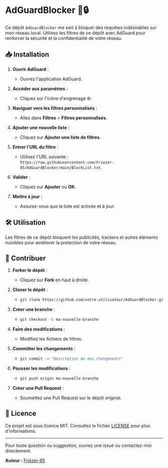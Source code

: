# AdGuardBlocker 🚫🔒

Ce dépôt `AdGuardBlocker` me sert à bloquer des requêtes indésirables sur mon réseau local. Utilisez les filtres de ce dépôt avec AdGuard pour renforcer la sécurité et la confidentialité de votre réseau.

## 📥 Installation

1. **Ouvrir AdGuard** :
   - Ouvrez l'application AdGuard.

2. **Accéder aux paramètres** :
   - Cliquez sur l'icône d'engrenage ⚙️.

3. **Naviguer vers les filtres personnalisés** :
   - Allez dans **Filtres** > **Filtres personnalisés**.

4. **Ajouter une nouvelle liste** :
   - Cliquez sur **Ajouter une liste de filtres**.

5. **Entrer l'URL du filtre** :
   - Utilisez l'URL suivante : `https://raw.githubusercontent.com/Friezer-85/AdGuardBlocker/main/BlockList.txt`.

6. **Valider** :
   - Cliquez sur **Ajouter** ou **OK**.

7. **Mettre à jour** :
   - Assurez-vous que la liste est activée et à jour.

## 🛠️ Utilisation

Les filtres de ce dépôt bloquent les publicités, trackers et autres éléments nuisibles pour améliorer la protection de votre réseau.

## 🤝 Contribuer

1. **Forker le dépôt** :
   - Cliquez sur **Fork** en haut à droite.

2. **Cloner le dépôt** :
   - ```bash
     git clone https://github.com/votre-utilisateur/AdGuardBlocker.git
     ```

3. **Créer une branche** :
   - ```bash
     git checkout -b ma-nouvelle-branche
     ```

4. **Faire des modifications** :
   - Modifiez les fichiers de filtres.

5. **Committer les changements** :
   - ```bash
     git commit -m "Description de mes changements"
     ```

6. **Pousser les modifications** :
   - ```bash
     git push origin ma-nouvelle-branche
     ```

7. **Créer une Pull Request** :
   - Soumettez une Pull Request sur le dépôt original.

## 📜 Licence

Ce projet est sous licence MIT. Consultez le fichier [LICENSE](LICENSE) pour plus d'informations.

---

Pour toute question ou suggestion, ouvrez une issue ou contactez-moi directement.

**Auteur :** [Friezer-85](https://github.com/Friezer-85)
